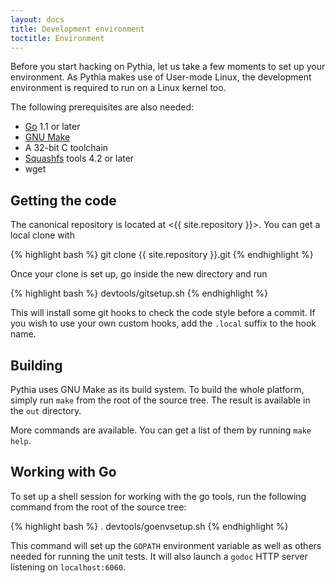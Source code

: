 ```yaml
---
layout: docs
title: Development environment
toctitle: Environment
---
```


Before you start hacking on Pythia, let us take a few moments to set up your
environment.
As Pythia makes use of User-mode Linux, the development environment is required
to run on a Linux kernel too.

The following prerequisites are also needed:
* [Go][] 1.1 or later
* [GNU Make][]
* A 32-bit C toolchain
* [Squashfs][] tools 4.2 or later
* wget

[Go]: http://golang.org/
[GNU Make]: http://www.gnu.org/software/make/
[Squashfs]: http://squashfs.sourceforge.net/


## Getting the code

The canonical repository is located at <{{ site.repository }}>.
You can get a local clone with

{% highlight bash %}
git clone {{ site.repository }}.git
{% endhighlight %}

Once your clone is set up, go inside the new directory and run

{% highlight bash %}
devtools/gitsetup.sh
{% endhighlight %}

This will install some git hooks to check the code style before a commit.
If you wish to use your own custom hooks, add the `.local` suffix to the hook
name.


## Building

Pythia uses GNU Make as its build system.
To build the whole platform, simply run `make` from the root of the source tree.
The result is available in the `out` directory.

More commands are available.
You can get a list of them by running `make help`.


## Working with Go

To set up a shell session for working with the go tools, run the following
command from the root of the source tree:

{% highlight bash %}
. devtools/goenvsetup.sh
{% endhighlight %}

This command will set up the `GOPATH` environment variable as well as others
needed for running the unit tests.
It will also launch a `godoc` HTTP server listening on `localhost:6060`.
